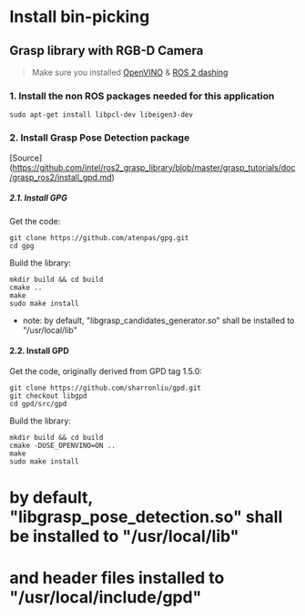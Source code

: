# Install bin-picking

## Grasp library with RGB-D Camera
>Make sure you installed [OpenVINO](https://github.com/mattijsk14/BinPicking/blob/main/Installation/2%20-%20Install%20OpenVINO.md) & [ROS 2 dashing](https://github.com/mattijsk14/BinPicking/blob/main/Installation/1%20-%20Install%20ROS%202.md)

### 1. Install the non ROS packages needed for this application
```
sudo apt-get install libpcl-dev libeigen3-dev
```

### 2. Install Grasp Pose Detection package 
[Source] (https://github.com/intel/ros2_grasp_library/blob/master/grasp_tutorials/doc/grasp_ros2/install_gpd.md)

##### 2.1. Install GPG
Get the code:
```
git clone https://github.com/atenpas/gpg.git
cd gpg
```
Build the library:
```
mkdir build && cd build
cmake ..
make
sudo make install
```
- note: by default, "libgrasp_candidates_generator.so" shall be installed to "/usr/local/lib"

#### 2.2. Install GPD
Get the code, originally derived from GPD tag 1.5.0:
```
git clone https://github.com/sharronliu/gpd.git
git checkout libgpd
cd gpd/src/gpd
```
Build the library:
```
mkdir build && cd build
cmake -DUSE_OPENVINO=ON ..
make
sudo make install
```
# by default, "libgrasp_pose_detection.so" shall be installed to "/usr/local/lib"
# and header files installed to "/usr/local/include/gpd"


